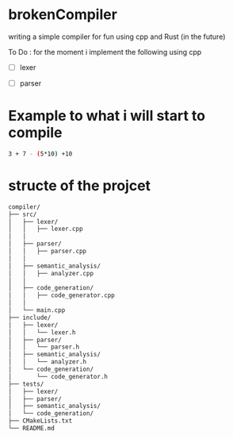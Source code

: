 # brokenCompiler
writing a simple compiler for fun using cpp and Rust (in the future)

To Do : for the moment i implement the following using cpp

- [ ] lexer
- [ ] parser


# Example to what i will start to compile

``` bash
3 + 7 - (5*10) +10

```



# structe of the projcet 
``` bash
compiler/
├── src/
│   ├── lexer/
│   │   ├── lexer.cpp
│   │  
│   ├── parser/
│   │   ├── parser.cpp
│   │   
│   ├── semantic_analysis/
│   │   ├── analyzer.cpp
│   │   
│   ├── code_generation/
│   │   ├── code_generator.cpp
│   │   
│   └── main.cpp
├── include/
│   ├── lexer/
│   │   └── lexer.h
│   ├── parser/
│   │   └── parser.h
│   ├── semantic_analysis/
│   │   └── analyzer.h
│   └── code_generation/
│       └── code_generator.h
├── tests/
│   ├── lexer/
│   ├── parser/
│   ├── semantic_analysis/
│   └── code_generation/
├── CMakeLists.txt
└── README.md


```
